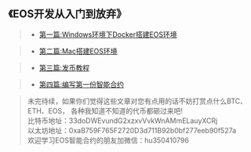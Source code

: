 《EOS开发从入门到放弃》
---
> * [第一篇:Windows环境下Docker搭建EOS环境](https://github.com/PeterHuZQ/EOS-Development/blob/master/Windows%E7%8E%AF%E5%A2%83%E4%B8%8BDocker%E5%AE%89%E8%A3%85EOS%E6%95%99%E7%A8%8B.md)

> * [第二篇:Mac搭建EOS环境](https://github.com/PeterHuZQ/EOS-Development/blob/master/Mac%E4%B8%8B%E6%90%AD%E5%BB%BAEOS%E7%8E%AF%E5%A2%83.md)

> * [第三篇:发币教程](https://github.com/PeterHuZQ/EOS-Development/blob/master/%E5%8F%91%E4%B8%AA%5B%E5%A4%A7%E5%AE%9DSOD%E5%B8%81%5D.md)

> * [第四篇:编写第一份智能合约](https://github.com/PeterHuZQ/EOS-Dapp/blob/master/contract/docs/%E9%83%A8%E7%BD%B2%E5%90%88%E7%BA%A6%E6%89%8B%E5%86%8C.md)

>未完待续，如果你们觉得这些文章对您有点用的话不妨打赏点什么BTC、ETH、EOS，
各种我知道不知道的代币都砸过来吧!<br>
比特币地址：33doDWEvundG2xzxvVvkWnAMmELauyXCRj<br>
以太坊地址：0xaB759F765F2720D3d711B92b0bf277eeb90f527a<br>
欢迎学习EOS智能合约的朋友加微信：hu350410796<br>